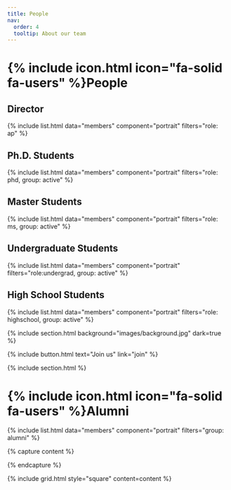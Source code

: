 ```yaml
---
title: People
nav:
  order: 4
  tooltip: About our team
---
```


# {% include icon.html icon="fa-solid fa-users" %}People

## Director

{% include list.html data="members" component="portrait" filters="role: ap" %}

## Ph.D. Students

{% include list.html data="members" component="portrait" filters="role: phd, group: active" %}

## Master Students

{% include list.html data="members" component="portrait" filters="role: ms, group: active" %}

## Undergraduate Students

{% include list.html data="members" component="portrait" filters="role:undergrad, group: active" %}

## High School Students

{% include list.html data="members" component="portrait" filters="role: highschool, group: active" %}



{% include section.html background="images/background.jpg" dark=true %}

{%
  include button.html
  text="Join us"
  link="join"
%}

{% include section.html %}


# {% include icon.html icon="fa-solid fa-users" %}Alumni

{% include list.html data="members" component="portrait" filters="group: alumni" %}

{% capture content %}

{% endcapture %}

{% include grid.html style="square" content=content %}
